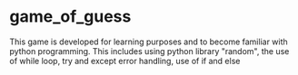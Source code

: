 # game_of_guess
This game is developed for learning purposes and to become familiar with python programming. 
This includes using python library "random", the use of while loop, try and except error handling, use of if and else 
